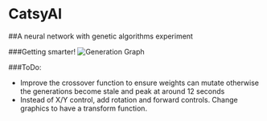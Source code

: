 # CatsyAI
##A neural network with genetic algorithms experiment

###Getting smarter!
![Generation Graph](http://puu.sh/jB6cS/bb17065de7.png)

###ToDo:
- Improve the crossover function to ensure weights can mutate otherwise the generations become stale and peak at around 12 seconds
- Instead of X/Y control, add rotation and forward controls. Change graphics to have a transform function.
